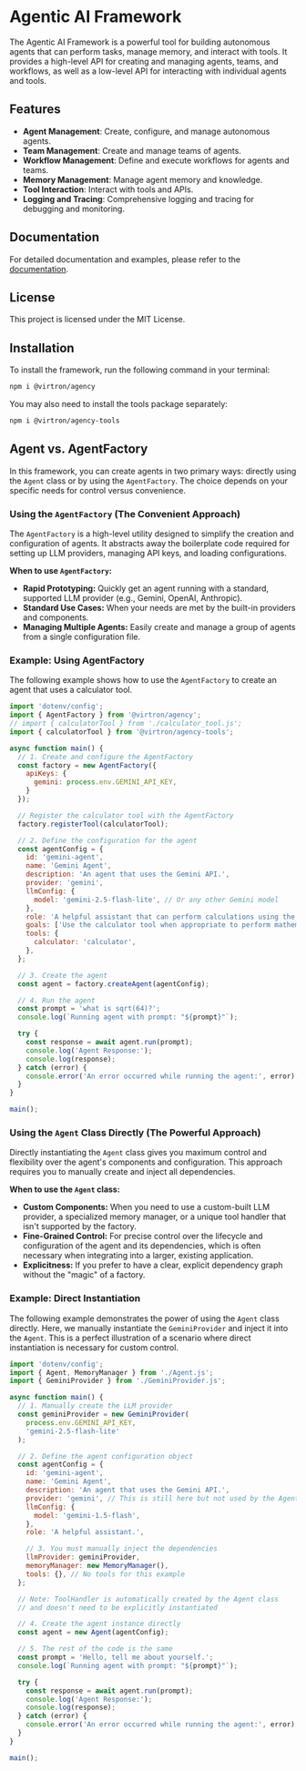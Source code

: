 # Agentic AI Framework

The Agentic AI Framework is a powerful tool for building autonomous agents that can perform tasks, manage memory, and interact with tools. It provides a high-level API for creating and managing agents, teams, and workflows, as well as a low-level API for interacting with individual agents and tools.

## Features

- **Agent Management**: Create, configure, and manage autonomous agents.
- **Team Management**: Create and manage teams of agents.
- **Workflow Management**: Define and execute workflows for agents and teams.
- **Memory Management**: Manage agent memory and knowledge.
- **Tool Interaction**: Interact with tools and APIs.
- **Logging and Tracing**: Comprehensive logging and tracing for debugging and monitoring.

## Documentation

For detailed documentation and examples, please refer to the [documentation](https://github.com/Vince489/Agentic-AI/wiki).

## License

This project is licensed under the MIT License.

## Installation

To install the framework, run the following command in your terminal:

```bash
npm i @virtron/agency
````

You may also need to install the tools package separately:

```bash
npm i @virtron/agency-tools
```

## Agent vs. AgentFactory

In this framework, you can create agents in two primary ways: directly using the `Agent` class or by using the `AgentFactory`. The choice depends on your specific needs for control versus convenience.

### Using the `AgentFactory` (The Convenient Approach)

The `AgentFactory` is a high-level utility designed to simplify the creation and configuration of agents. It abstracts away the boilerplate code required for setting up LLM providers, managing API keys, and loading configurations.

**When to use `AgentFactory`:**

  - **Rapid Prototyping:** Quickly get an agent running with a standard, supported LLM provider (e.g., Gemini, OpenAI, Anthropic).
  - **Standard Use Cases:** When your needs are met by the built-in providers and components.
  - **Managing Multiple Agents:** Easily create and manage a group of agents from a single configuration file.

### Example: Using AgentFactory

The following example shows how to use the `AgentFactory` to create an agent that uses a calculator tool.

```javascript
import 'dotenv/config';
import { AgentFactory } from '@virtron/agency';
// import { calculatorTool } from './calculator_tool.js';
import { calculatorTool } from '@virtron/agency-tools';

async function main() {
  // 1. Create and configure the AgentFactory
  const factory = new AgentFactory({
    apiKeys: {
      gemini: process.env.GEMINI_API_KEY,
    }
  });

  // Register the calculator tool with the AgentFactory
  factory.registerTool(calculatorTool);

  // 2. Define the configuration for the agent
  const agentConfig = {
    id: 'gemini-agent',
    name: 'Gemini Agent',
    description: 'An agent that uses the Gemini API.',
    provider: 'gemini',
    llmConfig: {
      model: 'gemini-2.5-flash-lite', // Or any other Gemini model
    },
    role: 'A helpful assistant that can perform calculations using the calculator tool.',
    goals: ['Use the calculator tool when appropriate to perform mathematical calculations.'],
    tools: {
      calculator: 'calculator', 
    },
  };

  // 3. Create the agent
  const agent = factory.createAgent(agentConfig);

  // 4. Run the agent
  const prompt = 'what is sqrt(64)?';
  console.log(`Running agent with prompt: "${prompt}"`);

  try {
    const response = await agent.run(prompt);
    console.log('Agent Response:');
    console.log(response);
  } catch (error) {
    console.error('An error occurred while running the agent:', error);
  }
}

main();
```

### Using the `Agent` Class Directly (The Powerful Approach)

Directly instantiating the `Agent` class gives you maximum control and flexibility over the agent's components and configuration. This approach requires you to manually create and inject all dependencies.

**When to use the `Agent` class:**

  - **Custom Components:** When you need to use a custom-built LLM provider, a specialized memory manager, or a unique tool handler that isn't supported by the factory.
  - **Fine-Grained Control:** For precise control over the lifecycle and configuration of the agent and its dependencies, which is often necessary when integrating into a larger, existing application.
  - **Explicitness:** If you prefer to have a clear, explicit dependency graph without the "magic" of a factory.

### Example: Direct Instantiation

The following example demonstrates the power of using the `Agent` class directly. Here, we manually instantiate the `GeminiProvider` and inject it into the `Agent`. This is a perfect illustration of a scenario where direct instantiation is necessary for custom control.

```javascript
import 'dotenv/config';
import { Agent, MemoryManager } from './Agent.js';
import { GeminiProvider } from './GeminiProvider.js';

async function main() {
  // 1. Manually create the LLM provider
  const geminiProvider = new GeminiProvider(
    process.env.GEMINI_API_KEY,
    'gemini-2.5-flash-lite'
  );

  // 2. Define the agent configuration object
  const agentConfig = {
    id: 'gemini-agent',
    name: 'Gemini Agent',
    description: 'An agent that uses the Gemini API.',
    provider: 'gemini', // This is still here but not used by the Agent class itself
    llmConfig: {
      model: 'gemini-1.5-flash',
    },
    role: 'A helpful assistant.',

    // 3. You must manually inject the dependencies
    llmProvider: geminiProvider,
    memoryManager: new MemoryManager(),
    tools: {}, // No tools for this example
  };

  // Note: ToolHandler is automatically created by the Agent class
  // and doesn't need to be explicitly instantiated

  // 4. Create the agent instance directly
  const agent = new Agent(agentConfig);

  // 5. The rest of the code is the same
  const prompt = 'Hello, tell me about yourself.';
  console.log(`Running agent with prompt: "${prompt}"`);

  try {
    const response = await agent.run(prompt);
    console.log('Agent Response:');
    console.log(response);
  } catch (error) {
    console.error('An error occurred while running the agent:', error);
  }
}

main();
```
